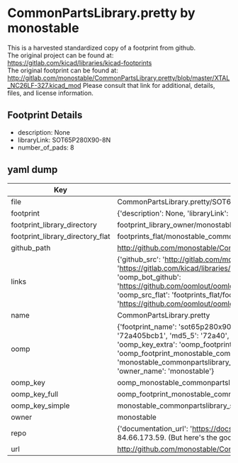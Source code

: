 # CommonPartsLibrary.pretty by monostable  
This is a harvested standardized copy of a footprint from github.  
The original project can be found at:  
https://gitlab.com/kicad/libraries/kicad-footprints  
The original footprint can be found at:
http://gitlab.com/monostable/CommonPartsLibrary.pretty/blob/master/XTAL_NC26LF-327.kicad_mod
Please consult that link for additional, details, files, and license information.  
## Footprint Details
* description: None  
* libraryLink: SOT65P280X90-8N  
* number_of_pads: 8  
## yaml dump  
| Key | Value |  
| --- | --- |  
| file | CommonPartsLibrary.pretty/SOT65P280X90-8N.kicad_mod |  
| footprint | {'description': None, 'libraryLink': 'SOT65P280X90-8N', 'number_of_pads': 8} |  
| footprint_library_directory | footprint_library_owner/monostable_CommonPartsLibrary.pretty |  
| footprint_library_directory_flat | footprints_flat/monostable_commonpartslibrary_sot65p280x90_8n/working |  
| github_path | http://github.com/monostable/CommonPartsLibrary.pretty/blob/master/SOT65P280X90-8N.kicad_mod |  
| links | {'github_src': 'http://gitlab.com/monostable/CommonPartsLibrary.pretty/blob/master/XTAL_NC26LF-327.kicad_mod', 'github_src_repo': 'https://gitlab.com/kicad/libraries/kicad-footprints', 'oomp_bot': 'footprints/monostable_commonpartslibrary_sot65p280x90_8n/working', 'oomp_bot_github': 'https://github.com/oomlout/oomlout_oomp_footprint_bot/tree/main/footprints/monostable_commonpartslibrary_sot65p280x90_8n/working', 'oomp_src_flat': 'footprints_flat/footprints_flat/monostable_commonpartslibrary_sot65p280x90_8n/working', 'oomp_src_flat_github': 'https://github.com/oomlout/oomlout_oomp_footprint_src/tree/main/footprints_flat/monostable_commonpartslibrary_sot65p280x90_8n/working'} |  
| name | CommonPartsLibrary.pretty |  
| oomp | {'footprint_name': 'sot65p280x90_8n', 'library_name': 'commonpartslibrary', 'md5': '72a405bcb1c60949a16ecbec0121b31d', 'md5_10': '72a405bcb1', 'md5_5': '72a40', 'md5_6': '72a405', 'oomp_key': 'oomp_monostable_commonpartslibrary_sot65p280x90_8n', 'oomp_key_extra': 'oomp_footprint_monostable_commonpartslibrary_sot65p280x90_8n', 'oomp_key_full': 'oomp_footprint_monostable_commonpartslibrary_sot65p280x90_8n_72a405', 'oomp_key_simple': 'monostable_commonpartslibrary_sot65p280x90_8n', 'original_filename': 'CommonPartsLibrary.pretty/SOT65P280X90-8N.kicad_mod', 'owner_name': 'monostable'} |  
| oomp_key | oomp_monostable_commonpartslibrary_sot65p280x90_8n |  
| oomp_key_full | oomp_footprint_monostable_commonpartslibrary_sot65p280x90_8n |  
| oomp_key_simple | monostable_commonpartslibrary_sot65p280x90_8n |  
| owner | monostable |  
| repo | {'documentation_url': 'https://docs.github.com/rest/overview/resources-in-the-rest-api#rate-limiting', 'message': "API rate limit exceeded for 84.66.173.59. (But here's the good news: Authenticated requests get a higher rate limit. Check out the documentation for more details.)"} |  
| url | http://github.com/monostable/CommonPartsLibrary.pretty |  

